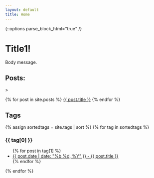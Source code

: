 ```yaml
---
layout: default
title: Home
---
```

{::options parse_block_html="true" /}

<h1>Title1!</h1>

Body message.

<h2>Posts:</h2>>

{% for post in site.posts %}
<a href="{{ post.url }}/">{{ post.title }}</a>
{% endfor %}

<h2>Tags</h2>

{% assign sortedtags = site.tags | sort %}
{% for tag in sortedtags %}
<h3 id="tag_header">{{ tag[0] }}</h3>
<ul>
{% for post in tag[1] %}
<li><a href="{{ post.url }}">
{{ post.date | date: "%b %d, %Y" }} - {{ post.title }}
</a></li>
{% endfor %}
</ul>
{% endfor %}